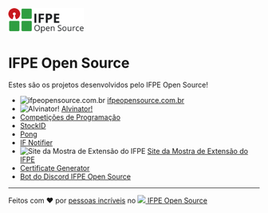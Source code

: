 <a target="blank" href="https://ifpeopensource.com.br" rel="noopener">
  <picture>
    <source media="(prefers-color-scheme: dark)" srcset="https://github.com/ifpeopensource/.github/blob/0c77e14e8d9de2535c70e2fa2ff9b84ed328c526/assets/logotype_horizontal_light.svg">
    <source media="(prefers-color-scheme: light)" srcset="https://github.com/ifpeopensource/.github/blob/605cf806eb5dc43e76a939a62839eed31f98a451/assets/logotype_horizontal_dark.svg">
    <img alt="IFPE Open Source" title="Acesse nosso site" src="https://github.com/ifpeopensource/.github/blob/605cf806eb5dc43e76a939a62839eed31f98a451/assets/logotype_horizontal_dark.svg#gh-light-mode-only" width="30%" />
  </picture>  
</a>

# IFPE Open Source

Estes são os projetos desenvolvidos pelo IFPE Open Source!

- ![ifpeopensource.com.br](https://www.ifpeopensource.com.br/favicon-16x16.png) [ifpeopensource.com.br](https://ifpeopensource.com.br)
- ![Alvinator!](https://projetos.ifpeopensource.com.br/alvinator/assets/fabicon.ico) [Alvinator!](https://projetos.ifpeopensource.com.br/alvinator/)
- [Competições de Programação](https://github.com/ifpeopensource/competicoes-de-programacao)
- [StockID](https://github.com/ifpeopensource/StockID)
- [Pong](https://github.com/ifpeopensource/pong)
- [IF Notifier](https://github.com/ifpeopensource/if-notifier)
- ![Site da Mostra de Extensão do IFPE](https://mostraextensaoifpe.vercel.app/assets/favicon.png) [Site da Mostra de Extensão do IFPE](https://mostraextensaoifpe.vercel.app)
- [Certificate Generator](https://github.com/ifpeopensource/certificate-generator)
- [Bot do Discord IFPE Open Source](https://github.com/ifpeopensource/bot-discord)

---

Feitos com ♥ por [pessoas incríveis](https://github.com/orgs/ifpeopensource/people) no [<img src="https://github.com/ifpeopensource.png" width="15px"/> IFPE Open Source](https://ifpeopensource.com.br)
